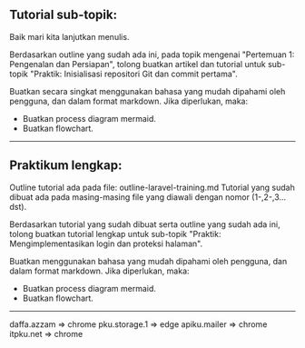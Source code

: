 Tutorial sub-topik:
------------------
Baik mari kita lanjutkan menulis.

Berdasarkan outline yang sudah ada ini, pada topik mengenai "Pertemuan 1: Pengenalan dan Persiapan", tolong buatkan artikel dan  tutorial untuk sub-topik  "Praktik: Inisialisasi repositori Git dan commit pertama". 

Buatkan secara singkat menggunakan bahasa yang mudah dipahami oleh pengguna, dan dalam format markdown. 
Jika diperlukan, maka:
- Buatkan process diagram mermaid.
- Buatkan flowchart.

------------------------------------------------------------------------
Praktikum lengkap:
-----------------
Outline tutorial ada pada file: outline-laravel-training.md
Tutorial yang sudah dibuat ada pada masing-masing file yang diawali dengan nomor (1-,2-,3... dst).

Berdasarkan tutorial yang sudah dibuat serta outline yang sudah ada ini, tolong buatkan tutorial lengkap untuk sub-topik  "Praktik: Mengimplementasikan login dan proteksi halaman". 

Buatkan menggunakan bahasa yang mudah dipahami oleh pengguna, dan dalam format markdown. 
Jika diperlukan, maka:
- Buatkan process diagram mermaid.
- Buatkan flowchart.

------------------------------------------------------------------------

daffa.azzam => chrome
pku.storage.1 => edge
apiku.mailer => chrome
itpku.net => chrome

